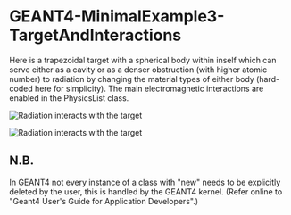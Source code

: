 # GEANT4-MinimalExample3-TargetAndInteractions
Here is a trapezoidal target with a spherical body within inself which can serve either as a cavity or as a denser obstruction (with higher atomic number) to radiation by changing the material types of either body (hard-coded here for simplicity). The main electromagnetic interactions are enabled in the PhysicsList class.

![Radiation interacts with the target](GEANT4-MinimalWorkingExample3-run1.gif)

![Radiation interacts with the target](GEANT4-MinimalWorkingExample3-run3.gif)

## N.B.
In GEANT4 not every instance of a class with "new" needs to be explicitly deleted by the user, this is handled by the GEANT4 kernel. (Refer online to "Geant4 User's Guide for Application Developers".)
